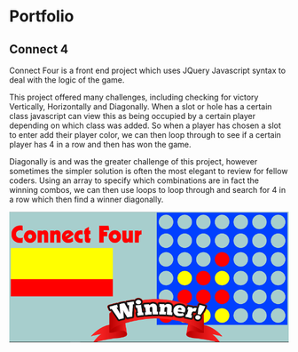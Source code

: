 # Portfolio

## Connect 4

Connect Four is a front end project which uses JQuery Javascript syntax to deal with the logic of the game.

This project offered many challenges, including checking for victory Vertically, Horizontally and Diagonally. When a slot or hole has a certain class
javascript can view this as being occupied by a certain player depending on which class was added. So when a player has chosen a slot to enter add their player color, we can then loop through to see if a certain player has 4 in a row and then has won the game.

Diagonally is and was the greater challenge of this project, however sometimes the simpler solution is often the most elegant to review for fellow coders. Using an array to specify which combinations are in fact the winning combos, we can then use loops to loop through and search for 4 in a row which then find a winner diagonally.

![Connect 4 Logo](./CaptureC4.png)
